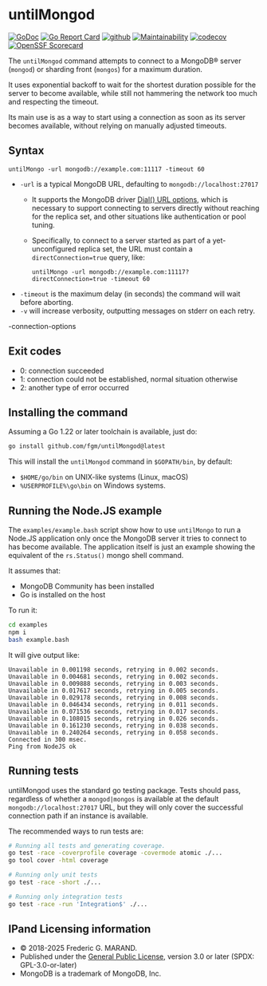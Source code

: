 # untilMongod

[![GoDoc](https://pkg.go.dev/badge/github.com/fgm/untilMongod)](https://pkg.go.dev/github.com/fgm/untilMongod)
[![Go Report Card](https://goreportcard.com/badge/github.com/fgm/untilMongod)](https://goreportcard.com/report/github.com/fgm/untilMongod)
[![github](https://github.com/fgm/untilMongod/actions/workflows/workflow.yml/badge.svg)](https://github.com/fgm/untilMongod/actions/workflows/workflow.yml)
[![Maintainability](https://api.codeclimate.com/v1/badges/84de4f16f20af011cee0/maintainability)](https://codeclimate.com/github/fgm/untilMongod/maintainability)
[![codecov](https://codecov.io/gh/fgm/untilMongod/branch/main/graph/badge.svg?token=8YYX1B720M)](https://codecov.io/gh/fgm/untilMongod)
[![OpenSSF Scorecard](https://api.securityscorecards.dev/projects/github.com/fgm/untilMongod/badge)](https://securityscorecards.dev/viewer/?uri=github.com/fgm/untilMongod)

The `untilMongod` command attempts to connect to a MongoDB® server (`mongod`) or 
sharding front (`mongos`) for a maximum duration.

It uses exponential backoff to wait for the shortest duration possible for the server to become available,
while still not hammering the network too much and respecting the timeout.

Its main use is as a way to start using a connection as soon as its server 
becomes available, without relying on manually adjusted timeouts.


## Syntax

    untilMongo -url mongodb://example.com:11117 -timeout 60
    
* `-url` is a typical MongoDB URL, defaulting to `mongodb://localhost:27017`
  * It supports the MongoDB driver [Dial() URL options], which is necessary to support connecting to servers 
    directly without
    reaching for the replica set, and other situations like authentication or pool tuning. 
   * Specifically, to connect to a server started as part of a yet-unconfigured replica set, the URL must contain a
     `directConnection=true` query, like:
        
         untilMongo -url mongodb://example.com:11117?directConnection=true -timeout 60
* `-timeout` is the maximum delay (in seconds) the command will wait before aborting.
* `-v` will increase verbosity, outputting messages on stderr on each retry.

[Dial() URL options]: https://www.mongodb.com/docs/drivers/go/current/fundamentals/connection/#std-label-golang
-connection-options


## Exit codes

* 0: connection succeeded
* 1: connection could not be established, normal situation otherwise
* 2: another type of error occurred


## Installing the command

Assuming a Go 1.22 or later toolchain is available, just do:

```bash
go install github.com/fgm/untilMongod@latest
```

This will install the `untilMongod` command in `$GOPATH/bin`, by default:

* `$HOME/go/bin` on UNIX-like systems (Linux, macOS) 
* `%USERPROFILE%\go\bin` on Windows systems.


## Running the Node.JS example

The `examples/example.bash` script show how to use `untilMongo` to run a Node.JS 
application only once the MongoDB server it tries to connect to has become 
available. The application itself is just an example showing the equivalent of
the `rs.Status()` mongo shell command.

It assumes that:

- MongoDB Community has been installed
- Go is installed on the host

To run it:

```bash
cd examples
npm i
bash example.bash
``` 

It will give output like:
```
Unavailable in 0.001198 seconds, retrying in 0.002 seconds.
Unavailable in 0.004681 seconds, retrying in 0.002 seconds.
Unavailable in 0.009888 seconds, retrying in 0.003 seconds.
Unavailable in 0.017617 seconds, retrying in 0.005 seconds.
Unavailable in 0.029178 seconds, retrying in 0.008 seconds.
Unavailable in 0.046434 seconds, retrying in 0.011 seconds.
Unavailable in 0.071536 seconds, retrying in 0.017 seconds.
Unavailable in 0.108015 seconds, retrying in 0.026 seconds.
Unavailable in 0.161230 seconds, retrying in 0.038 seconds.
Unavailable in 0.240264 seconds, retrying in 0.058 seconds.
Connected in 300 msec.
Ping from NodeJS ok
```


## Running tests

untilMongod uses the standard go testing package. 
Tests should pass, regardless of whether a `mongod|mongos` is available at the default `mongodb://localhost:27017` URL, 
but they will only cover the successful connection path if an instance is available.

The recommended ways to run tests are:

```bash
# Running all tests and generating coverage.
go test -race -coverprofile coverage -covermode atomic ./...
go tool cover -html coverage

# Running only unit tests
go test -race -short ./...

# Running only integration tests
go test -race -run 'Integration$' ./...
```


## IPand Licensing information

* © 2018-2025 Frederic G. MARAND.
* Published under the [General Public License](LICENSE), version 3.0 or later (SPDX: GPL-3.0-or-later)
* MongoDB is a trademark of MongoDB, Inc.

